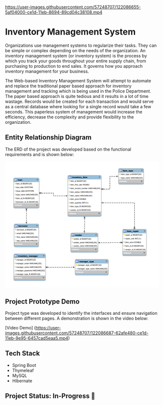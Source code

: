
https://user-images.githubusercontent.com/57248707/122086655-5af04000-ce1d-11eb-8694-89cd04c38108.mp4

# Inventory Management System 

Organizations use management systems to regularize their tasks. They can be simple or complex depending on the needs of the organization. An inventory management system (or inventory
system) is the process by which you track your goods throughout your entire supply chain, from purchasing to production to end sales. It governs how you approach inventory management for
your business.

The Web-based Inventory Management System will attempt to automate and replace the traditional paper based approach for inventory management and tracking which is being used in
the Police Department. The paper based approach is quite tedious and it results in a lot of time wastage. Records would be created for each transaction and would serve as a central database where looking for a single record would take a few seconds. This paperless system of management would increase the efficiency, decrease the complexity and provide flexibility to the organization.

## Entity Relationship Diagram
The ERD of the project was developed based on the functional requirements and is shown below:

<p align="center">
<img src="/Resources/IMS-ERD.PNG">
</p>

## Project Prototype Demo

Project type was developed to identify the interfaces and ensure navigation between different pages. A demonstration is shown in the video below:

[Video Demo] (https://user-images.githubusercontent.com/57248707/122086687-62afe480-ce1d-11eb-9e95-6457cad5eaa5.mp4)

## Tech Stack
* Spring Boot
* Thymeleaf
* MySQL
* Hibernate

## Project Status: In-Progress 🚧
